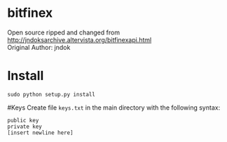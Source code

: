 bitfinex
========
Open source ripped and changed from http://jndoksarchive.altervista.org/bitfinexapi.html <br>Original Author: jndok

# Install
```sudo python setup.py install```

#Keys
Create file ```keys.txt``` in the main directory with the following syntax:

    public key
    private key
    [insert newline here]


